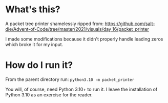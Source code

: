 # What's this?
A packet tree printer shamelessly ripped from: https://github.com/salt-die/Advent-of-Code/tree/master/2021/visuals/day_16/packet_printer

I made some modifications because it didn't properly handle leading zeros which broke it for my input.

# How do I run it?
From the parent directory run:
```python3.10 -m packet_printer```

You will, of course, need Python 3.10+ to run it. I leave the installation of Python 3.10 as an exercise for the reader.

